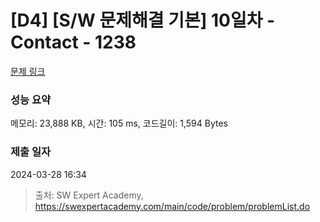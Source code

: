 # [D4] [S/W 문제해결 기본] 10일차 - Contact - 1238 

[문제 링크](https://swexpertacademy.com/main/code/problem/problemDetail.do?contestProbId=AV15B1cKAKwCFAYD) 

### 성능 요약

메모리: 23,888 KB, 시간: 105 ms, 코드길이: 1,594 Bytes

### 제출 일자

2024-03-28 16:34



> 출처: SW Expert Academy, https://swexpertacademy.com/main/code/problem/problemList.do